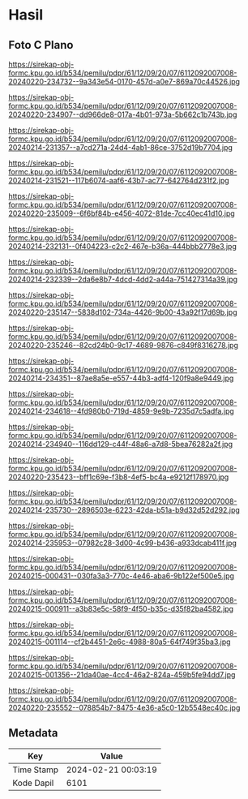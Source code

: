 # Hasil

## Foto C Plano

https://sirekap-obj-formc.kpu.go.id/b534/pemilu/pdpr/61/12/09/20/07/6112092007008-20240220-234732--9a343e54-0170-457d-a0e7-869a70c44526.jpg

https://sirekap-obj-formc.kpu.go.id/b534/pemilu/pdpr/61/12/09/20/07/6112092007008-20240220-234907--dd966de8-017a-4b01-973a-5b662c1b743b.jpg

https://sirekap-obj-formc.kpu.go.id/b534/pemilu/pdpr/61/12/09/20/07/6112092007008-20240214-231357--a7cd271a-24d4-4ab1-86ce-3752d19b7704.jpg

https://sirekap-obj-formc.kpu.go.id/b534/pemilu/pdpr/61/12/09/20/07/6112092007008-20240214-231521--117b6074-aaf6-43b7-ac77-642764d231f2.jpg

https://sirekap-obj-formc.kpu.go.id/b534/pemilu/pdpr/61/12/09/20/07/6112092007008-20240220-235009--6f6bf84b-e456-4072-81de-7cc40ec41d10.jpg

https://sirekap-obj-formc.kpu.go.id/b534/pemilu/pdpr/61/12/09/20/07/6112092007008-20240214-232131--0f404223-c2c2-467e-b36a-444bbb2778e3.jpg

https://sirekap-obj-formc.kpu.go.id/b534/pemilu/pdpr/61/12/09/20/07/6112092007008-20240214-232339--2da6e8b7-4dcd-4dd2-a44a-751427314a39.jpg

https://sirekap-obj-formc.kpu.go.id/b534/pemilu/pdpr/61/12/09/20/07/6112092007008-20240220-235147--5838d102-734a-4426-9b00-43a92f17d69b.jpg

https://sirekap-obj-formc.kpu.go.id/b534/pemilu/pdpr/61/12/09/20/07/6112092007008-20240220-235246--82cd24b0-9c17-4689-9876-c849f8316278.jpg

https://sirekap-obj-formc.kpu.go.id/b534/pemilu/pdpr/61/12/09/20/07/6112092007008-20240214-234351--87ae8a5e-e557-44b3-adf4-120f9a8e9449.jpg

https://sirekap-obj-formc.kpu.go.id/b534/pemilu/pdpr/61/12/09/20/07/6112092007008-20240214-234618--4fd980b0-719d-4859-9e9b-7235d7c5adfa.jpg

https://sirekap-obj-formc.kpu.go.id/b534/pemilu/pdpr/61/12/09/20/07/6112092007008-20240214-234940--116dd129-c44f-48a6-a7d8-5bea76282a2f.jpg

https://sirekap-obj-formc.kpu.go.id/b534/pemilu/pdpr/61/12/09/20/07/6112092007008-20240220-235423--bff1c69e-f3b8-4ef5-bc4a-e9212f178970.jpg

https://sirekap-obj-formc.kpu.go.id/b534/pemilu/pdpr/61/12/09/20/07/6112092007008-20240214-235730--2896503e-6223-42da-b51a-b9d32d52d292.jpg

https://sirekap-obj-formc.kpu.go.id/b534/pemilu/pdpr/61/12/09/20/07/6112092007008-20240214-235953--07982c28-3d00-4c99-b436-a933dcab411f.jpg

https://sirekap-obj-formc.kpu.go.id/b534/pemilu/pdpr/61/12/09/20/07/6112092007008-20240215-000431--030fa3a3-770c-4e46-aba6-9b122ef500e5.jpg

https://sirekap-obj-formc.kpu.go.id/b534/pemilu/pdpr/61/12/09/20/07/6112092007008-20240215-000911--a3b83e5c-58f9-4f50-b35c-d35f82ba4582.jpg

https://sirekap-obj-formc.kpu.go.id/b534/pemilu/pdpr/61/12/09/20/07/6112092007008-20240215-001114--cf2b4451-2e6c-4988-80a5-64f749f35ba3.jpg

https://sirekap-obj-formc.kpu.go.id/b534/pemilu/pdpr/61/12/09/20/07/6112092007008-20240215-001356--21da40ae-4cc4-46a2-824a-459b5fe94dd7.jpg

https://sirekap-obj-formc.kpu.go.id/b534/pemilu/pdpr/61/12/09/20/07/6112092007008-20240220-235552--078854b7-8475-4e36-a5c0-12b5548ec40c.jpg


## Metadata

| Key        | Value               |
| ---------- | ------------------- |
| Time Stamp | 2024-02-21 00:03:19 |
| Kode Dapil | 6101                |




